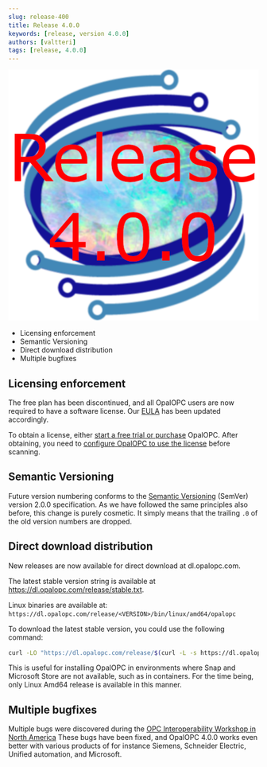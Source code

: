 ```yaml
---
slug: release-400
title: Release 4.0.0
keywords: [release, version 4.0.0]
authors: [valtteri]
tags: [release, 4.0.0]
---
```


![Release 4.0.0](release-4.0.0.png)

* Licensing enforcement
* Semantic Versioning
* Direct download distribution
* Multiple bugfixes

<!-- truncate -->

## Licensing enforcement

The free plan has been discontinued, and all OpalOPC users are now required to have a software license. Our [EULA](https://opalopc.com/EULA.txt) has been updated accordingly.

To obtain a license, either [start a free trial or purchase](/#starthere) OpalOPC. After obtaining, you need to [configure OpalOPC to use the license](/docs/get-started/configure-license-key) before scanning.

## Semantic Versioning

Future version numbering conforms to the [Semantic Versioning](https://semver.org/) (SemVer) version 2.0.0 specification. As we have followed the same principles also before, this change is purely cosmetic. It simply means that the trailing `.0` of the old version numbers are dropped.

## Direct download distribution

New releases are now available for direct download at dl.opalopc.com.

The latest stable version string is available at https://dl.opalopc.com/release/stable.txt.

Linux binaries are available at: `https://dl.opalopc.com/release/<VERSION>/bin/linux/amd64/opalopc`

To download the latest stable version, you could use the following command:

```bash
curl -LO "https://dl.opalopc.com/release/$(curl -L -s https://dl.opalopc.com/release/stable.txt)/bin/linux/amd64/opalopc"
```

This is useful for installing OpalOPC in environments where Snap and Microsoft Store are not available, such as in containers. For the time being, only Linux Amd64 release is available in this manner.

## Multiple bugfixes

Multiple bugs were discovered during the [OPC Interoperability Workshop in North America](https://opcfoundation.org/event-detail/opc-interoperability-workshop-2024-north-america/)
These bugs have been fixed, and OpalOPC 4.0.0 works even better with various products of for instance Siemens, Schneider Electric, Unified automation, and Microsoft.
